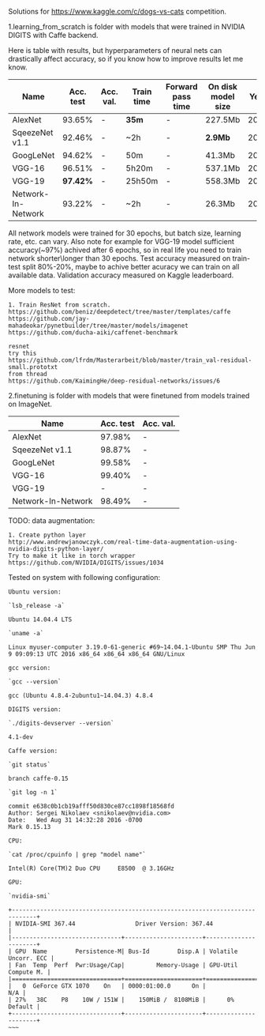 Solutions for https://www.kaggle.com/c/dogs-vs-cats competition.

1.learning_from_scratch is folder with models that were trained in NVIDIA DIGITS with Caffe backend.

Here is table with results, but hyperparameters of neural nets can drastically affect accuracy, so if you know how to improve results let me know.

Name| Acc. test | Acc. val. | Train time | Forward pass time | On disk model size | Year | Paper
------------------ | --- | --- | --- | --- | --- | --- | ---
AlexNet | 93.65%  | - | **35m** | - | 227.5Mb | 2012 | [link](papers.nips.cc/paper/4824-imagenet-classification-with-deep-convolutional-neural-networks.pdf)
SqeezeNet v1.1 | 92.46% | - | ~2h | -| **2.9Mb** | 2016 | [link](arxiv.org/pdf/1602.07360v3.pdf)
GoogLeNet | 94.62% | - | 50m | - | 41.3Mb | 2014 | [link](www.cs.unc.edu/~wliu/papers/GoogLeNet.pdf)
VGG-16 | 96.51% | - | 5h20m | - | 537.1Mb | 2014 | [link](arxiv.org/pdf/1409.1556.pdf)
VGG-19 | **97.42%** | - | 25h50m | - | 558.3Mb | 2014 | [link](arxiv.org/pdf/1409.1556.pdf)
Network-In-Network | 93.22% | - | ~2h |-| 26.3Mb | 2014 | [link](arxiv.org/pdf/1312.4400v3.pdf)

  All network models were trained for 30 epochs, but batch size, learning rate, etc. can vary. Also note for example for VGG-19 model sufficient accuracy(~97%) achived after 6 epochs, so in real life you need to train network shorter\longer than 30 epochs. 
  Test accuracy measured on train-test split 80%-20%, maybe to achive better acuracy we can train on all available data.
  Validation accuracy measured on Kaggle leaderboard.

More models to test:
~~~
1. Train ResNet from scratch.
https://github.com/beniz/deepdetect/tree/master/templates/caffe
https://github.com/jay-mahadeokar/pynetbuilder/tree/master/models/imagenet
https://github.com/ducha-aiki/caffenet-benchmark

resnet
try this
https://github.com/lfrdm/Masterarbeit/blob/master/train_val-residual-small.prototxt
from thread
https://github.com/KaimingHe/deep-residual-networks/issues/6
~~~

2.finetuning is folder with models that were finetuned from models trained on ImageNet.

Name| Acc. test | Acc. val. 
------------------ | --- | ---
AlexNet | 97.98%  | - 
SqeezeNet v1.1 | 98.87% | - 
GoogLeNet | 99.58% | - 
VGG-16 | 99.40% | - 
VGG-19 | - | - 
Network-In-Network | 98.49% | - 

TODO:
data augmentation:
~~~
1. Create python layer
http://www.andrewjanowczyk.com/real-time-data-augmentation-using-nvidia-digits-python-layer/
Try to make it like in torch wrapper 
https://github.com/NVIDIA/DIGITS/issues/1034
~~~

Tested on system with following configuration:
~~~~
Ubuntu version:

`lsb_release -a`

Ubuntu 14.04.4 LTS

`uname -a`

Linux myuser-computer 3.19.0-61-generic #69~14.04.1-Ubuntu SMP Thu Jun 9 09:09:13 UTC 2016 x86_64 x86_64 x86_64 GNU/Linux

gcc version:

`gcc --version`

gcc (Ubuntu 4.8.4-2ubuntu1~14.04.3) 4.8.4

DIGITS version:

`./digits-devserver --version`

4.1-dev

Caffe version:

`git status`

branch caffe-0.15

`git log -n 1`

commit e638c0b1cb19afff50d830ce87cc1898f18568fd
Author: Sergei Nikolaev <snikolaev@nvidia.com>
Date:   Wed Aug 31 14:32:28 2016 -0700
Mark 0.15.13

CPU:

`cat /proc/cpuinfo | grep "model name"`

Intel(R) Core(TM)2 Duo CPU     E8500  @ 3.16GHz

GPU:

`nvidia-smi`

+-----------------------------------------------------------------------------+
| NVIDIA-SMI 367.44                 Driver Version: 367.44                    |
|-------------------------------+----------------------+----------------------+
| GPU  Name        Persistence-M| Bus-Id        Disp.A | Volatile Uncorr. ECC |
| Fan  Temp  Perf  Pwr:Usage/Cap|         Memory-Usage | GPU-Util  Compute M. |
|===============================+======================+======================|
|   0  GeForce GTX 1070    On   | 0000:01:00.0      On |                  N/A |
| 27%   38C    P8    10W / 151W |    150MiB /  8108MiB |      0%      Default |
+-------------------------------+----------------------+----------------------+
~~~



